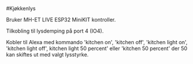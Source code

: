 #Kjøkkenlys

Bruker MH-ET LIVE ESP32 MiniKIT  kontroller.

Tilkobling til lysdemping på port 4 (IO4).

Kobler til Alexa med kommando 'kitchen on', 'kitchen off', 'kitchen light on', 'kitchen light off', kitchen light 50 percent' eller 'kitchen 50 percent' der 50 kan skiftes ut med valgt lysstyrke.
